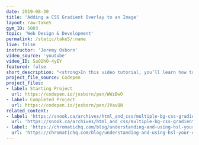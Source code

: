 ```yaml
---
date: 2019-08-30
title: 'Adding a CSS Gradient Overlay to an Image'
layout: raw-take5
gym_ID: 5003
topic: 'Web Design & Development'
permalink: /static/take5/:name
live: false
instructor: 'Jeremy Osborn'
video_source: 'youtube'
video_ID: SaO2hO-4yEY
featured: false
short_description: "<strong>In this video tutorial, you’ll learn how to lorem your ipsum with CSS.</strong> Lorem ipsum dolor sit amet, consetetur sadipscing elitr, sed diam nonumy eirmod tempor invidunt ut labore et dolore magna aliquyam erat, sed diam voluptua."
project_file_source: Codepen
project_files:
- label: Starting Project
  url: https://codepen.io/josborn/pen/WWzBwO
- label: Completed Project
  url: https://codepen.io/josborn/pen/JVavQN
related_content:
- label: 'https://snook.ca/archives/html_and_css/multiple-bg-css-gradients'
  url: 'https://snook.ca/archives/html_and_css/multiple-bg-css-gradients'
- label: 'https://chromatichq.com/blog/understanding-and-using-hsl-your-css'
  url: 'https://chromatichq.com/blog/understanding-and-using-hsl-your-css'
---
```

